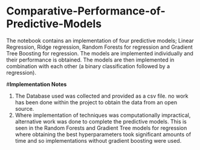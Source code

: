 # Comparative-Performance-of-Predictive-Models

The notebook contains an implementation of four predictive models; Linear Regression, Ridge regression, Random Forests for regression and Gradient Tree Boosting for regression. The models are implemented individually and their performance is obtained. The models are then implemented in combination with each other (a binary classification followed by a regression).

#**Implementation Notes**

1. The Database used was collected and provided as a csv file. no work has been done within the project to obtain the data from an open source.
2. Where implementation of techniques was computationally impractical, alternative work was done to complete the predictive models. This is seen in the Random Forests and Gradient Tree models for regression where obtaining the best hyperparameters took significant amounts of time and so implementations without gradient boosting were used.
